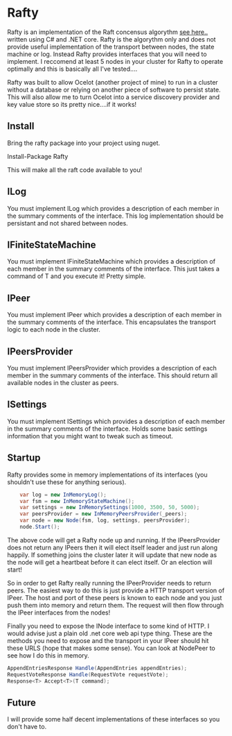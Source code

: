 # Rafty

Rafty is an implementation of the Raft concensus algorythm [see here..](https://raft.github.io/) written using C# and .NET core. Rafty is the algorythm only and does not provide useful implementation of the transport between nodes, the state machine or log. Instead Rafty provides interfaces that you will need to implement. I reccomend at least 5 nodes in your cluster for Rafty to operate optimally and this is basically all I've tested....

Rafty was built to allow Ocelot (another project of mine) to run in a cluster without a database or relying on another piece of software to persist state. This will also allow me to turn Ocelot into a service discovery provider and key value store so its pretty nice....if it works!

## Install

Bring the rafty package into your project using nuget.

Install-Package Rafty

This will make all the raft code available to you!

## ILog

You must implement ILog which provides a description of each member in the summary comments of the interface. This log implementation should be persistant and not shared between nodes.

## IFiniteStateMachine

You must implement IFiniteStateMachine which provides a description of each member in the summary comments of the interface. This just takes a command of T and you execute it! Pretty simple.

## IPeer

You must implement IPeer which provides a description of each member in the summary comments of the interface. This encapsulates the transport logic to each node in the cluster.

## IPeersProvider

You must implement IPeersProvider which provides a description of each member in the summary comments of the interface. This should return all available nodes in the cluster as peers.

## ISettings

You must implement ISettings which provides a description of each member in the summary comments of the interface. Holds some basic settings information that you might want to tweak such as timeout.

## Startup

Rafty provides some in memory implementations of its interfaces (you shouldn't use these for anything serious).

```csharp
    var log = new InMemoryLog();
    var fsm = new InMemoryStateMachine();
    var settings = new InMemorySettings(1000, 3500, 50, 5000);
    var peersProvider = new InMemoryPeersProvider(_peers);
    var node = new Node(fsm, log, settings, peersProvider);
    node.Start();
```

The above code will get a Rafty node up and running. If the IPeersProvider does not return any IPeers then it will elect itself leader and just run along happily. If something joins the cluster later it will update that new node as the node will get a heartbeat before it can elect itself. Or an election will start!

So in order to get Rafty really running the IPeerProvider needs to return peers. The easiest way to do this is just provide a HTTP transport version of IPeer. The host and port of these peers is known to each node and you just push them into memory and return them. The request will then flow through the IPeer interfaces from the nodes!

Finally you need to expose the INode interface to some kind of HTTP. I would advise just a plain old .net core web api type thing. These are the methods you need to expose and the transport in your IPeer should hit these URLS (hope that makes some sense). You can look at NodePeer to see how I do this in memory.

```csharp
AppendEntriesResponse Handle(AppendEntries appendEntries);
RequestVoteResponse Handle(RequestVote requestVote);
Response<T> Accept<T>(T command);
```

## Future

I will provide some half decent implementations of these interfaces so you don't have to.